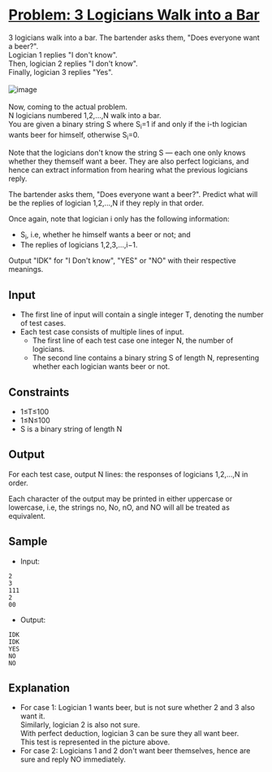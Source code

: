 # [Problem: 3 Logicians Walk into a Bar](https://www.codechef.com/problems/LOGICIAN?tab=statement)

3 logicians walk into a bar. The bartender asks them, "Does everyone want a beer?".  <br>
Logician 1 replies "I don't know". <br>
Then, logician 2 replies "I don't know". <br>
Finally, logician 3 replies "Yes". <br><br>
<img src="https://cdn.codechef.com/download/Contest+images/START112/logician.jpg" alt="image"/> <br/><br>
Now, coming to the actual problem. <br/>
N logicians numbered 1,2,…,N walk into a bar. <br/>
You are given a binary string S where S<sub>i</sub>=1 if and only if the i-th logician wants beer for himself, otherwise S<sub>i</sub>=0.

Note that the logicians don't know the string S — each one only knows whether they themself want a beer.
They are also perfect logicians, and hence can extract information from hearing what the previous logicians reply.

The bartender asks them, "Does everyone want a beer?".
Predict what will be the replies of logician 1,2,…,N if they reply in that order.

Once again, note that logician i only has the following information: 
- S<sub>i</sub>, i.e, whether he himself wants a beer or not; and
- The replies of logicians 1,2,3,…,i−1.

Output "IDK" for "I Don't know", "YES" or "NO" with their respective meanings.


## Input

- The first line of input will contain a single integer T, denoting the number of test cases.
- Each test case consists of multiple lines of input.
  - The first line of each test case one integer N, the number of logicians.
  - The second line contains a binary string S of length N, representing whether each logician wants beer or not.

## Constraints

- 1≤T≤100
- 1≤N≤100
- S is a binary string of length N

## Output

For each test case, output N lines: the responses of logicians 1,2,…,N in order.

Each character of the output may be printed in either uppercase or lowercase, i.e, the strings no, No, nO, and NO will all be treated as equivalent.

## Sample

- Input:
```
2
3
111
2
00
```

- Output:
```
IDK
IDK
YES
NO
NO
```

## Explanation

- For case 1: Logician 1 wants beer, but is not sure whether 2 and 3 also want it. <br>
Similarly, logician 2 is also not sure. <br>
With perfect deduction, logician 3 can be sure they all want beer. <br>
This test is represented in the picture above. <br>
- For case 2: Logicians 1 and 2 don't want beer themselves, hence are sure and reply NO immediately.

